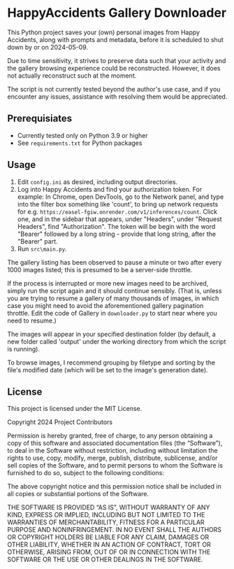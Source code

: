 # HappyAccidents Gallery Downloader

This Python project saves your (own) personal images from Happy Accidents, along with prompts and metadata, before it is scheduled to shut down by or on 2024-05-09.

Due to time sensitivity, it strives to preserve data such that your activity and the gallery browsing experience could be reconstructed. However, it does not actually reconstruct such at the moment.

The script is not currently tested beyond the author's use case, and if you encounter any issues, assistance with resolving them would be appreciated.

## Prerequisiates
- Currently tested only on Python 3.9 or higher
- See `requirements.txt` for Python packages

## Usage

1. Edit `config.ini` as desired, including output directories.
2. Log into Happy Accidents and find your authorization token. For example: In Chrome, open DevTools, go to the Network panel, and type into the filter box something like 'count', to bring up network requests for e.g. `https://easel-fgiw.onrender.com/v1/inferences/count`. Click one, and in the sidebar that appears, under "Headers", under "Request Headers", find "Authorization". The token will be begin with the word "Bearer" followed by a long string - provide that long string, after the "Bearer" part.
3. Run `src\main.py`.

The gallery listing has been observed to pause a minute or two after every 1000 images listed; this is presumed to be a server-side throttle.

If the process is interrupted or more new images need to be archived, simply run the script again and it should continue sensibly. (That is, unless you are trying to resume a gallery of many thousands of images, in which case you might need to avoid the aforementioned gallery pagination throttle. Edit the code of Gallery in `downloader.py` to start near where you need to resume.)

The images will appear in your specified destination folder (by default, a new folder called 'output' under the working directory from which the script is running).

To browse images, I recommend grouping by filetype and sorting by the file's modified date (which will be set to the image's generation date).

## License

This project is licensed under the MIT License.

Copyright 2024 Project Contributors

Permission is hereby granted, free of charge, to any person obtaining a copy of this software and associated documentation files (the “Software”), to deal in the Software without restriction, including without limitation the rights to use, copy, modify, merge, publish, distribute, sublicense, and/or sell copies of the Software, and to permit persons to whom the Software is furnished to do so, subject to the following conditions:

The above copyright notice and this permission notice shall be included in all copies or substantial portions of the Software.

THE SOFTWARE IS PROVIDED “AS IS”, WITHOUT WARRANTY OF ANY KIND, EXPRESS OR IMPLIED, INCLUDING BUT NOT LIMITED TO THE WARRANTIES OF MERCHANTABILITY, FITNESS FOR A PARTICULAR PURPOSE AND NONINFRINGEMENT. IN NO EVENT SHALL THE AUTHORS OR COPYRIGHT HOLDERS BE LIABLE FOR ANY CLAIM, DAMAGES OR OTHER LIABILITY, WHETHER IN AN ACTION OF CONTRACT, TORT OR OTHERWISE, ARISING FROM, OUT OF OR IN CONNECTION WITH THE SOFTWARE OR THE USE OR OTHER DEALINGS IN THE SOFTWARE.
